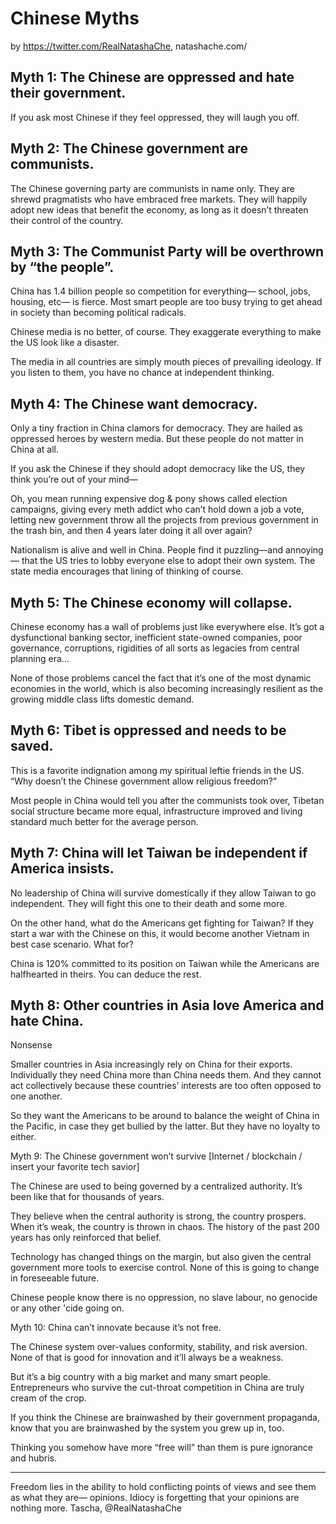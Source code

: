 # Chinese Myths
by https://twitter.com/RealNatashaChe, natashache.com/

## Myth 1: The Chinese are oppressed and hate their government.

If you ask most Chinese if they feel oppressed, they will laugh you off.

## Myth 2: The Chinese government are communists.

The Chinese governing party are communists in name only. They are shrewd pragmatists who have embraced free markets. They will happily adopt new ideas that benefit the economy, as long as it doesn’t threaten their control of the country.

## Myth 3: The Communist Party will be overthrown by “the people”.

China has 1.4 billion people so competition for everything— school, jobs, housing, etc— is fierce. Most smart people are too busy trying to get ahead in society than becoming political radicals.

Chinese media is no better, of course. They exaggerate everything to make the US look like a disaster.

The media in all countries are simply mouth pieces of prevailing ideology. If you listen to them, you have no chance at independent thinking.

## Myth 4: The Chinese want democracy.

Only a tiny fraction in China clamors for democracy. They are hailed as oppressed heroes by western media. But these people do not matter in China at all.

If you ask the Chinese if they should adopt democracy like the US, they think you’re out of your mind—

Oh, you mean running expensive dog & pony shows called election campaigns, giving every meth addict who can’t hold down a job a vote, letting new government throw all the projects from previous government in the trash bin, and then 4 years later doing it all over again?

Nationalism is alive and well in China. People find it puzzling—and annoying— that the US tries to lobby everyone else to adopt their own system. The state media encourages that lining of thinking of course.

## Myth 5: The Chinese economy will collapse. 

Chinese economy has a wall of problems just like everywhere else. It’s got a dysfunctional banking sector, inefficient state-owned companies, poor governance, corruptions, rigidities of all sorts as legacies from central planning era…

None of those problems cancel the fact that it’s one of the most dynamic economies in the world, which is also becoming increasingly resilient as the growing middle class lifts domestic demand.

## Myth 6: Tibet is oppressed and needs to be saved.

This is a favorite indignation among my spiritual leftie friends in the US. “Why doesn’t the Chinese government allow religious freedom?”

Most people in China would tell you after the communists took over, Tibetan social structure became more equal, infrastructure improved and living standard much better for the average person.

## Myth 7: China will let Taiwan be independent if America insists.

No leadership of China will survive domestically if they allow Taiwan to go independent. They will fight this one to their death and some more.

On the other hand, what do the Americans get fighting for Taiwan? If they start a war with the Chinese on this, it would become another Vietnam in best case scenario. What for?

China is 120% committed to its position on Taiwan while the Americans are halfhearted in theirs. You can deduce the rest.

## Myth 8: Other countries in Asia love America and hate China.

Nonsense

Smaller countries in Asia increasingly rely on China for their exports. Individually they need China more than China needs them. And they cannot act collectively because these countries’ interests are too often opposed to one another.

So they want the Americans to be around to balance the weight of China in the Pacific, in case they get bullied by the latter. But they have no loyalty to either.

Myth 9: The Chinese government won’t survive [Internet / blockchain / insert your favorite tech savior] 

The Chinese are used to being governed by a centralized authority. It’s been like that for thousands of years.

They believe when the central authority is strong, the country prospers. When it’s weak, the country is thrown in chaos. The history of the past 200 years has only reinforced that belief.

Technology has changed things on the margin, but also given the central government more tools to exercise control. None of this is going to change in foreseeable future.

Chinese people know there is no oppression, no slave labour, no genocide or any other 'cide going on.

Myth 10: China can’t innovate because it’s not free. 

The Chinese system over-values conformity, stability, and risk aversion. None of that is good for innovation and it’ll always be a weakness.

But it’s a big country with a big market and many smart people. Entrepreneurs who survive the cut-throat competition in China are truly cream of the crop.

If you think the Chinese are brainwashed by their government propaganda, know that you are brainwashed by the system you grew up in, too.

Thinking you somehow have more “free will” than them is pure ignorance and hubris.


* * *
Freedom lies in the ability to hold conflicting points of views and see them as what they are— opinions. Idiocy is forgetting that your opinions are nothing more. Tascha, @RealNatashaChe
